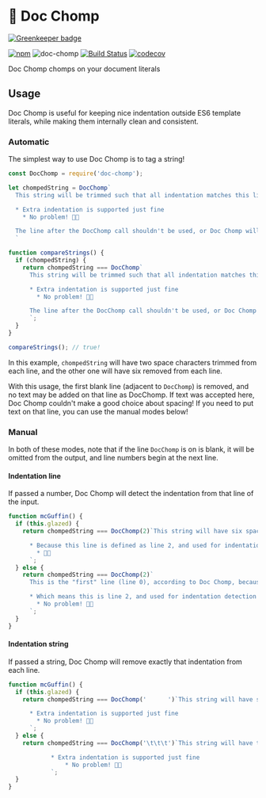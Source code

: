 # 🍴 Doc Chomp

[![Greenkeeper badge](https://badges.greenkeeper.io/ticky/doc-chomp.svg)](https://greenkeeper.io/)

[![npm](https://img.shields.io/npm/v/doc-chomp.svg?maxAge=2592000)](https://www.npmjs.com/package/doc-chomp) ![doc-chomp](https://img.shields.io/npm/l/doc-chomp.svg?maxAge=2592000) [![Build Status](https://travis-ci.org/ticky/doc-chomp.svg?branch=master)](https://travis-ci.org/ticky/doc-chomp) [![codecov](https://codecov.io/gh/ticky/doc-chomp/branch/master/graph/badge.svg)](https://codecov.io/gh/ticky/doc-chomp)

Doc Chomp chomps on your document literals

## Usage

Doc Chomp is useful for keeping nice indentation outside ES6 template literals, while making them internally clean and consistent.

### Automatic

The simplest way to use Doc Chomp is to tag a string!

```javascript
const DocChomp = require('doc-chomp');

let chompedString = DocChomp`
  This string will be trimmed such that all indentation matches this line

  * Extra indentation is supported just fine
    * No problem! 👌🏼

  The line after the DocChomp call shouldn't be used, or Doc Chomp will complain!
  `

function compareStrings() {
  if (chompedString) {
    return chompedString === DocChomp`
      This string will be trimmed such that all indentation matches this line

      * Extra indentation is supported just fine
        * No problem! 👌🏼

      The line after the DocChomp call shouldn't be used, or Doc Chomp will complain!
      `;
  }
}

compareStrings(); // true!
```

In this example, `chompedString` will have two space characters trimmed from each line, and the other one will have six removed from each line.

With this usage, the first blank line (adjacent to `DocChomp`) is removed, and no text may be added on that line as DocChomp. If text was accepted here, Doc Chomp couldn't make a good choice about spacing! If you need to put text on that line, you can use the manual modes below!

### Manual

In both of these modes, note that if the line `DocChomp` is on is blank, it will be omitted from the output, and line numbers begin at the next line.

#### Indentation line

If passed a number, Doc Chomp will detect the indentation from that line of the input.

```javascript
function mcGuffin() {
  if (this.glazed) {
    return chompedString === DocChomp(2)`This string will have six space characters removed from the start of each line

      * Because this line is defined as line 2, and used for indentation detection
        * 👌🏼
      `;
  } else {
    return chompedString === DocChomp(2)`
      This is the "first" line (line 0), according to Doc Chomp, because the above line is blank.

      * Which means this is line 2, and used for indentation detection
        * No problem! 👌🏼
      `;
  }
}
```

#### Indentation string

If passed a string, Doc Chomp will remove exactly that indentation from each line.

```javascript
function mcGuffin() {
  if (this.glazed) {
    return chompedString === DocChomp('      ')`This string will have six space characters removed from the start of each line

      * Extra indentation is supported just fine
        * No problem! 👌🏼
      `;
  } else {
    return chompedString === DocChomp('\t\t\t')`This string will have three tab characters removed from the start of each line

			* Extra indentation is supported just fine
				* No problem! 👌🏼
			`;
  }
}
```
